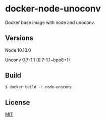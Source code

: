 # docker-node-unoconv

Docker base image with node and unoconv.

## Versions

Node 10.13.0

Unconv 0.7-1.1 (0.7-1.1~bpo8+1)

## Build

```bash
$ docker build -t node-unoconv .
```

## License

[MIT](LICENSE)
